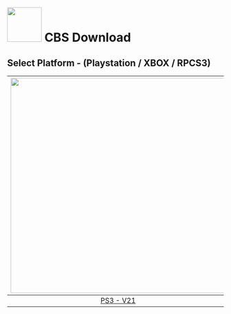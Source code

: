 # <img width="80" src="https://github.com/dylanhale/ScorebugMods/blob/main/assets/images/CBS.png"> CBS Download

## Select Platform - (Playstation / XBOX / RPCS3)

| <img width="500" src="https://github.com/dylanhale/ScorebugMods/blob/main/assets/images/Playstation.png"> | <img width="500" src="https://github.com/dylanhale/ScorebugMods/blob/main/assets/images/Xbox.png"> | <img width="500" src="https://github.com/dylanhale/ScorebugMods/blob/main/assets/images/RPCS3.png"> |
| :---:|:---:|:---:|
| [PS3 - V21](https://www.mediafire.com/file/lpwsjs5lpefykhh/CBS+PS3+v21.rar/file) | [XBOX - V20.1](https://www.mediafire.com/folder/ukb1zol1iqhft/cbsxb)| [RPCS3 - V21](https://github.com/dylanhale/ScorebugMods/blob/main/Scorebugs/CBS/RPCS3/index.md) |

